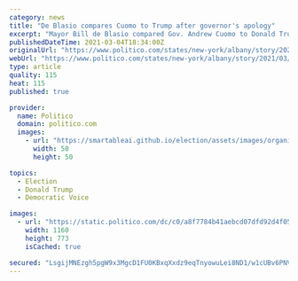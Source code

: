 ```yaml
---
category: news
title: "De Blasio compares Cuomo to Trump after governor's apology"
excerpt: "Mayor Bill de Blasio compared Gov. Andrew Cuomo to Donald Trump Thursday, panning his attempt to fend off calls for his resignation by criticizing conditions in New York City. “To paint an apocalyptic picture [of the city] — that’s what Donald Trump would have done."
publishedDateTime: 2021-03-04T18:34:00Z
originalUrl: "https://www.politico.com/states/new-york/albany/story/2021/03/04/de-blasio-compares-cuomo-to-trump-after-governors-apology-1366867"
webUrl: "https://www.politico.com/states/new-york/albany/story/2021/03/04/de-blasio-compares-cuomo-to-trump-after-governors-apology-1366867"
type: article
quality: 115
heat: 115
published: true

provider:
  name: Politico
  domain: politico.com
  images:
    - url: "https://smartableai.github.io/election/assets/images/organizations/politico.com-50x50.jpg"
      width: 50
      height: 50

topics:
  - Election
  - Donald Trump
  - Democratic Voice

images:
  - url: "https://static.politico.com/dc/c0/a8f7784b41aebcd07dfd92d4f058/20210128-bill-de-blasio-ap-773.jpg"
    width: 1160
    height: 773
    isCached: true

secured: "LsgijMNEzgh5pgW9x3MgcD1FU0KBxqXxdz9eqTnyowuLei8ND1/w1cUBv6PNVSF6cnUZ3ZmxoHjpmUMG5+9XM7MENF/Dd29xtL1xEKJ7eCaNIDfZG658HmVJ6A2sADD1fRwBR4h4uwEnmlMswVXXY6SlW8pOb9vR5mSpYIGUAv7vYPN1npgNLZ21iJiZXxeyC8aNsB+zW0Svu5WGSp8+PXsiWPQs7Xv9lyxLI0/VLpEz0kTzny4AMZiGHUTLmczP1fvqdVmHUH3auiFTUp3rsrg3fbGeR+sFtjyRmBlOWMkeHDNhiJCHf1YkGLe43djABMW9wqt8hMv18UtiAtObyJJza2YkIDcEdcQ1v+eJYdw=;3N2yvpfpdjBNTByaiyrqxQ=="
---
```


